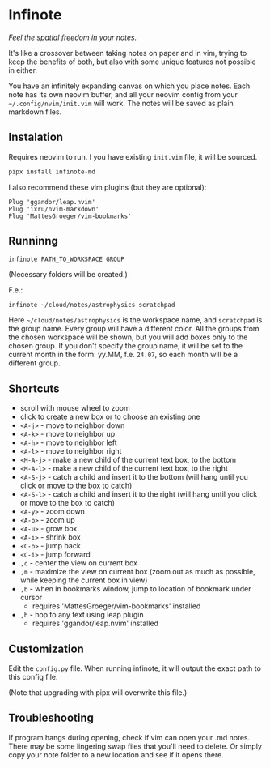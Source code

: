 # Infinote

*Feel the spatial freedom in your notes.*

It's like a crossover between taking notes on paper and in vim, trying to keep the benefits of both, but also with some unique features not possible in either.

You have an infinitely expanding canvas on which you place notes. Each note has its own neovim buffer, and all your neovim config from your `~/.config/nvim/init.vim` will work. The notes will be saved as plain markdown files.

## Instalation

Requires neovim to run. I you have existing `init.vim` file, it will be sourced.

```bash
pipx install infinote-md
```


I also recommend these vim plugins (but they are optional):
```
Plug 'ggandor/leap.nvim'
Plug 'ixru/nvim-markdown'
Plug 'MattesGroeger/vim-bookmarks'
```

## Runninng

```
infinote PATH_TO_WORKSPACE GROUP
```

(Necessary folders will be created.)

F.e.:
```
infinote ~/cloud/notes/astrophysics scratchpad
```

Here `~/cloud/notes/astrophysics` is the workspace name, and `scratchpad` is the group name. Every group will have a different color. All the groups from the chosen workspace will be shown, but you will add boxes only to the chosen group. If you don't specify the group name, it will be set to the current month in the form: yy.MM, f.e. `24.07`, so each month will be a different group.

## Shortcuts
- scroll with mouse wheel to zoom
- click to create a new box or to choose an existing one
- `<A-j>` - move to neighbor down
- `<A-k>` - move to neighbor up
- `<A-h>` - move to neighbor left
- `<A-l>` - move to neighbor right
- `<M-A-j>` - make a new child of the current text box, to the bottom
- `<M-A-l>` - make a new child of the current text box, to the right
- `<A-S-j>` - catch a child and insert it to the bottom (will hang until you click or move to the box to catch)
- `<A-S-l>` - catch a child and insert it to the right (will hang until you click or move to the box to catch)
- `<A-y>` - zoom down
- `<A-o>` - zoom up
- `<A-u>` - grow box
- `<A-i>` - shrink box
- `<C-o>` - jump back
- `<C-i>` - jump forward
- `,c` - center the view on current box
- `,m` - maximize the view on current box (zoom out as much as possible, while keeping the current box in view)
- `,b` - when in bookmarks window, jump to location of bookmark under cursor
    - requires 'MattesGroeger/vim-bookmarks' installed
- `,h` - hop to any text using leap plugin
    - requires 'ggandor/leap.nvim' installed

## Customization

Edit the `config.py` file. When running infinote, it will output the exact path to this config file.

(Note that upgrading with pipx will overwrite this file.)

## Troubleshooting

If program hangs during opening, check if vim can open your .md notes. There may be some lingering swap files that you'll need to delete. Or simply copy your note folder to a new location and see if it opens there.
